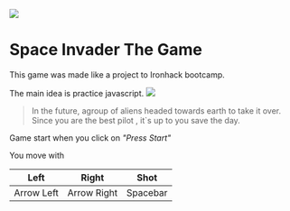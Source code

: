 ![](https://i.imgur.com/PGhcglU.png)
# Space Invader The Game

This game was made like a project to Ironhack bootcamp. 

The main idea is practice javascript. 
![](https://i.imgur.com/ZTuo9W3.png)
> In the future, agroup of aliens headed towards earth to take it over. 
> Since you are the best pilot , it`s up to you save the day.

Game start when you click on  *"Press Start"*

You move with 

| Left | Right | Shot |
| -------- | -------- | -------- |
| Arrow Left  | Arrow Right    | Spacebar    |

